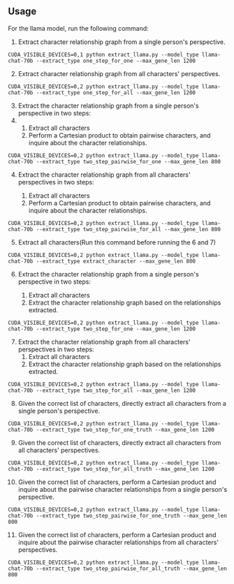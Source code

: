 ## Usage

For the llama model, run the following command:

1. Extract character relationship graph from a single person's perspective.

```
CUDA_VISIBLE_DEVICES=0,1 python extract_llama.py --model_type llama-chat-70b --extract_type one_step_for_one --max_gene_len 1200
```
2. Extract character relationship graph from all characters' perspectives.

```
CUDA_VISIBLE_DEVICES=0,2 python extract_llama.py --model_type llama-chat-70b --extract_type one_step_for_all --max_gene_len 1200
```
3. Extract the character relationship graph from a single person's perspective in two steps: 
4. 
    1. Extract all characters
    2. Perform a Cartesian product to obtain pairwise characters, and inquire about the character relationships.

```
CUDA_VISIBLE_DEVICES=0,2 python extract_llama.py --model_type llama-chat-70b --extract_type two_step_pairwise_for_one --max_gene_len 800
```
4. Extract the character relationship graph from all characters' perspectives in two steps: 

   1. Extract all characters
   2. Perform a Cartesian product to obtain pairwise characters, and inquire about the character relationships.

```
CUDA_VISIBLE_DEVICES=0,2 python extract_llama.py --model_type llama-chat-70b --extract_type two_step_pairwise_for_all --max_gene_len 800
```
5. Extract all characters(Run this command before running the 6 and 7)

```
CUDA_VISIBLE_DEVICES=0,2 python extract_llama.py --model_type llama-chat-70b --extract_type extract_character --max_gene_len 800
```

6. Extract the character relationship graph from a single person's perspective in two steps: 

   1. Extract all characters
   2. Extract the character relationship graph based on the relationships extracted.

```
CUDA_VISIBLE_DEVICES=0,2 python extract_llama.py --model_type llama-chat-70b --extract_type two_step_for_one --max_gene_len 1200
```
7. Extract the character relationship graph from all characters' perspectives in two steps: 
    1. Extract all characters
    2. Extract the character relationship graph based on the relationships extracted.
```
CUDA_VISIBLE_DEVICES=0,2 python extract_llama.py --model_type llama-chat-70b --extract_type two_step_for_all --max_gene_len 1200
```
8. Given the correct list of characters, directly extract all characters from a single person's perspective.

```
CUDA_VISIBLE_DEVICES=0,2 python extract_llama.py --model_type llama-chat-70b --extract_type two_step_for_one_truth --max_gene_len 1200
```
9. Given the correct list of characters, directly extract all characters from all characters' perspectives.

```
CUDA_VISIBLE_DEVICES=0,2 python extract_llama.py --model_type llama-chat-70b --extract_type two_step_for_all_truth --max_gene_len 1200
```
10. Given the correct list of characters, perform a Cartesian product and inquire about the pairwise character relationships from a single person's perspective.

```
CUDA_VISIBLE_DEVICES=0,2 python extract_llama.py --model_type llama-chat-70b --extract_type two_step_pairwise_for_one_truth --max_gene_len 800
```
11. Given the correct list of characters, perform a Cartesian product and inquire about the pairwise character relationships from all characters' perspectives.
```
CUDA_VISIBLE_DEVICES=0,2 python extract_llama.py --model_type llama-chat-70b --extract_type two_step_pairwise_for_all_truth --max_gene_len 800
```
